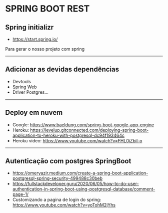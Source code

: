 # SPRING BOOT REST

## Spring initializr
- https://start.spring.io/
<p>
Para gerar o nosso projeto com spring
</p>

---

## Adicionar as devidas dependências
- Devtools
- Spring Web
- Driver Postgres...

---

## Deploy em nuvem
- Google: https://www.baeldung.com/spring-boot-google-app-engine
- Heroku: https://levelup.gitconnected.com/deploying-spring-boot-application-to-heroku-with-postgresql-dc94f193464c
- Heroku video: https://www.youtube.com/watch?v=FHL0iZbil-o

---

## Autenticação com postgres SpringBoot
- https://omeryazir.medium.com/create-a-spring-boot-application-postgresql-spring-security-499488c30beb
- https://fullstackdeveloper.guru/2020/06/05/how-to-do-user-authentication-in-spring-boot-using-postgresql-database/comment-page-1/
- Customizando a pagina de login do spring: https://www.youtube.com/watch?v=yoTohM2jYhs

